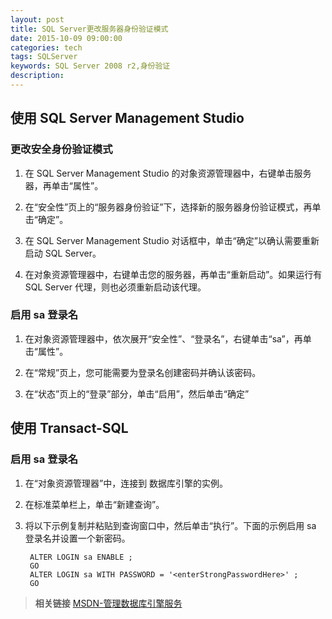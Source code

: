 ```yaml
---
layout: post
title: SQL Server更改服务器身份验证模式
date: 2015-10-09 09:00:00
categories: tech
tags: SQLServer
keywords: SQL Server 2008 r2,身份验证
description:
---
```



## 使用 SQL Server Management Studio

### 更改安全身份验证模式
1. 在 SQL Server Management Studio 的对象资源管理器中，右键单击服务器，再单击“属性”。

2. 在“安全性”页上的“服务器身份验证”下，选择新的服务器身份验证模式，再单击“确定”。

3. 在 SQL Server Management Studio 对话框中，单击“确定”以确认需要重新启动 SQL Server。

4. 在对象资源管理器中，右键单击您的服务器，再单击“重新启动”。如果运行有 SQL Server 代理，则也必须重新启动该代理。

<!-- more -->

### 启用 sa 登录名

1. 在对象资源管理器中，依次展开“安全性”、“登录名”，右键单击“sa”，再单击“属性”。

2. 在“常规”页上，您可能需要为登录名创建密码并确认该密码。

3. 在“状态”页上的“登录”部分，单击“启用”，然后单击“确定”

## 使用 Transact-SQL

### 启用 sa 登录名

1. 在“对象资源管理器”中，连接到 数据库引擎的实例。
2. 在标准菜单栏上，单击“新建查询”。
3. 将以下示例复制并粘贴到查询窗口中，然后单击“执行”。下面的示例启用 sa 登录名并设置一个新密码。

		ALTER LOGIN sa ENABLE ;
		GO
		ALTER LOGIN sa WITH PASSWORD = '<enterStrongPasswordHere>' ;
		GO

>__相关链接__
>[MSDN-管理数据库引擎服务](https://msdn.microsoft.com/zh-cn/library/ms188670(v=sql.120).aspx#Anchor_2)
